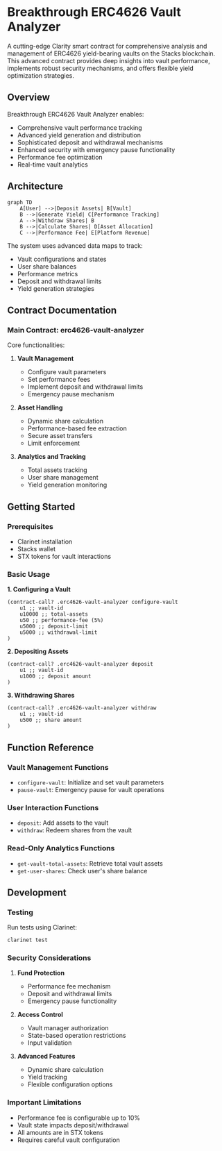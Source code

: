 # Breakthrough ERC4626 Vault Analyzer

A cutting-edge Clarity smart contract for comprehensive analysis and management of ERC4626 yield-bearing vaults on the Stacks blockchain. This advanced contract provides deep insights into vault performance, implements robust security mechanisms, and offers flexible yield optimization strategies.

## Overview

Breakthrough ERC4626 Vault Analyzer enables:
- Comprehensive vault performance tracking
- Advanced yield generation and distribution
- Sophisticated deposit and withdrawal mechanisms
- Enhanced security with emergency pause functionality
- Performance fee optimization
- Real-time vault analytics

## Architecture

```mermaid
graph TD
    A[User] -->|Deposit Assets| B[Vault]
    B -->|Generate Yield| C[Performance Tracking]
    A -->|Withdraw Shares| B
    B -->|Calculate Shares| D[Asset Allocation]
    C -->|Performance Fee| E[Platform Revenue]
```

The system uses advanced data maps to track:
- Vault configurations and states
- User share balances
- Performance metrics
- Deposit and withdrawal limits
- Yield generation strategies

## Contract Documentation

### Main Contract: erc4626-vault-analyzer

Core functionalities:

1. **Vault Management**
   - Configure vault parameters
   - Set performance fees
   - Implement deposit and withdrawal limits
   - Emergency pause mechanism

2. **Asset Handling**
   - Dynamic share calculation
   - Performance-based fee extraction
   - Secure asset transfers
   - Limit enforcement

3. **Analytics and Tracking**
   - Total assets tracking
   - User share management
   - Yield generation monitoring

## Getting Started

### Prerequisites
- Clarinet installation
- Stacks wallet
- STX tokens for vault interactions

### Basic Usage

**1. Configuring a Vault**
```clarity
(contract-call? .erc4626-vault-analyzer configure-vault
    u1 ;; vault-id
    u10000 ;; total-assets
    u50 ;; performance-fee (5%)
    u5000 ;; deposit-limit
    u5000 ;; withdrawal-limit
)
```

**2. Depositing Assets**
```clarity
(contract-call? .erc4626-vault-analyzer deposit
    u1 ;; vault-id
    u1000 ;; deposit amount
)
```

**3. Withdrawing Shares**
```clarity
(contract-call? .erc4626-vault-analyzer withdraw
    u1 ;; vault-id
    u500 ;; share amount
)
```

## Function Reference

### Vault Management Functions
- `configure-vault`: Initialize and set vault parameters
- `pause-vault`: Emergency pause for vault operations

### User Interaction Functions
- `deposit`: Add assets to the vault
- `withdraw`: Redeem shares from the vault

### Read-Only Analytics Functions
- `get-vault-total-assets`: Retrieve total vault assets
- `get-user-shares`: Check user's share balance

## Development

### Testing
Run tests using Clarinet:
```bash
clarinet test
```

### Security Considerations

1. **Fund Protection**
   - Performance fee mechanism
   - Deposit and withdrawal limits
   - Emergency pause functionality

2. **Access Control**
   - Vault manager authorization
   - State-based operation restrictions
   - Input validation

3. **Advanced Features**
   - Dynamic share calculation
   - Yield tracking
   - Flexible configuration options

### Important Limitations
- Performance fee is configurable up to 10%
- Vault state impacts deposit/withdrawal
- All amounts are in STX tokens
- Requires careful vault configuration